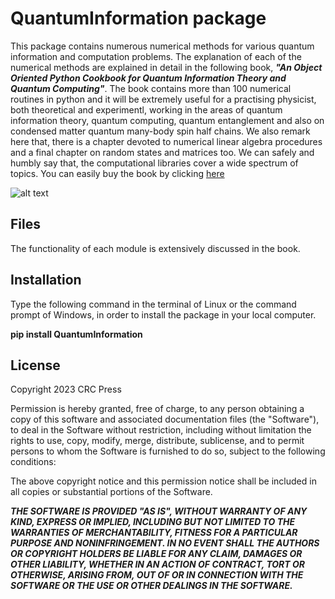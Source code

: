 # QuantumInformation package
This package contains numerous numerical methods for various quantum information and computation problems. The explanation of each of the numerical methods are explained in detail in the following book, ***"An Object Oriented Python Cookbook for Quantum Information Theory and Quantum Computing"***. The book contains more than 100 numerical routines in python and it will be extremely useful for a practising physicist, both theoretical and experimentl, working in the areas of quantum information theory, quantum computing, quantum entanglement and also on condensed matter quantum many-body spin half chains. We also remark here that, there is a chapter devoted to numerical linear algebra procedures and a final chapter on random states and matrices too. We can safely and humbly say that, the computational libraries cover a wide spectrum of topics. You can easily buy the book by clicking [here](https://www.routledge.com/An-Object-Oriented-Python-Cookbook-in-Quantum-Information-Theory-and-Quantum/Ramkarthik-Barkataki/p/book/9781032256078)

![alt text](https://github.com/pranay1990/QuantumInformation/blob/main/python%20book%20image.jpg)

## Files

The functionality of each module is extensively discussed in the book.

## Installation
Type the following command in the terminal of Linux or the command prompt of Windows, in order to install the package in your local computer.

**pip install QuantumInformation**

## License
Copyright 2023 CRC Press

Permission is hereby granted, free of charge, to any person obtaining a copy of this software and associated documentation files (the "Software"), to deal in the Software without restriction, including without limitation the rights to use, copy, modify, merge, distribute, sublicense, and to permit persons to whom the Software is furnished to do so, subject to the following conditions:

The above copyright notice and this permission notice shall be included in all copies or substantial portions of the Software.

***THE SOFTWARE IS PROVIDED "AS IS", WITHOUT WARRANTY OF ANY KIND, EXPRESS OR IMPLIED, INCLUDING BUT NOT LIMITED TO THE WARRANTIES OF MERCHANTABILITY, FITNESS FOR A PARTICULAR PURPOSE AND NONINFRINGEMENT. IN NO EVENT SHALL THE AUTHORS OR COPYRIGHT HOLDERS BE LIABLE FOR ANY CLAIM, DAMAGES OR OTHER LIABILITY, WHETHER IN AN ACTION OF CONTRACT, TORT OR OTHERWISE, ARISING FROM, OUT OF OR IN CONNECTION WITH THE SOFTWARE OR THE USE OR OTHER DEALINGS IN THE SOFTWARE.***

